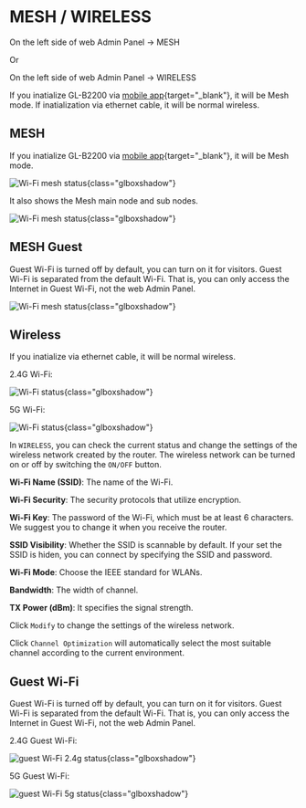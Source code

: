 # MESH / WIRELESS

On the left side of web Admin Panel -> MESH

Or

On the left side of web Admin Panel -> WIRELESS

If you inatialize GL-B2200 via [mobile app](https://www.gl-inet.com/app/){target="_blank"}, it will be Mesh mode. If inatialization via ethernet cable, it will be normal wireless.

## MESH

If you inatialize GL-B2200 via [mobile app](https://www.gl-inet.com/app/){target="_blank"}, it will be Mesh mode.

![Wi-Fi mesh status](https://static.gl-inet.com/docs/router/en/3/setup/gl-b2200/wireless/wifi_status_mesh_b2200.png){class="glboxshadow"}

It also shows the Mesh main node and sub nodes.

![Wi-Fi mesh status](https://static.gl-inet.com/docs/router/en/3/setup/gl-b2200/wireless/wifi_status_mesh_clients_b2200.png){class="glboxshadow"}

## MESH Guest

Guest Wi-Fi is turned off by default, you can turn on it for visitors. Guest Wi-Fi is separated from the default Wi-Fi. That is, you can only access the Internet in Guest Wi-Fi, not the web Admin Panel.

![Wi-Fi mesh status](https://static.gl-inet.com/docs/router/en/3/setup/gl-b2200/wireless/wifi_status_mesh_guest_b2200.png){class="glboxshadow"}

## Wireless

If you inatialize via ethernet cable, it will be normal wireless.

2.4G Wi-Fi:

![Wi-Fi status](https://static.gl-inet.com/docs/router/en/3/setup/gl-b2200/wireless/wifi_status_2.4g_b2200.png){class="glboxshadow"}

5G Wi-Fi:

![Wi-Fi status](https://static.gl-inet.com/docs/router/en/3/setup/gl-b2200/wireless/wifi_status_5g_b2200.png){class="glboxshadow"}

In `WIRELESS`, you can check the current status and change the settings of the wireless network created by the router. The wireless network can be turned on or off by switching the `ON/OFF` button.

**Wi-Fi Name (SSID)**: The name of the Wi-Fi.

**Wi-Fi Security**: The security protocols that utilize encryption.

**Wi-Fi Key**: The password of the Wi-Fi, which must be at least 6 characters. We suggest you to change it when you receive the router.

**SSID Visibility**: Whether the SSID is scannable by default. If your set the SSID is hiden, you can connect by specifying the SSID and password.

**Wi-Fi Mode**: Choose the IEEE standard for WLANs.

**Bandwidth**: The width of channel.

**TX Power (dBm)**: It specifies the signal strength.

Click `Modify` to change the settings of the wireless network.

Click `Channel Optimization` will automatically select the most suitable channel according to the current environment.

## Guest Wi-Fi

Guest Wi-Fi is turned off by default, you can turn on it for visitors. Guest Wi-Fi is separated from the default Wi-Fi. That is, you can only access the Internet in Guest Wi-Fi, not the web Admin Panel.

2.4G Guest Wi-Fi:

![guest Wi-Fi 2.4g status](https://static.gl-inet.com/docs/router/en/3/setup/gl-b2200/wireless/wifi_status_2.4g_guest_b2200.png){class="glboxshadow"}

5G Guest Wi-Fi:

![guest Wi-Fi 5g status](https://static.gl-inet.com/docs/router/en/3/setup/gl-b2200/wireless/wifi_status_5g_guest_b2200.png){class="glboxshadow"}
